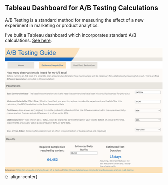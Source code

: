 ## Tableau Dashboard for A/B Testing Calculations

A/B Testing is a standard method for measuring the effect of a new experiment in marketing or product analytics. 

I've built a Tableau dashboard which incorporates standard A/B calculations. [See here](https://public.tableau.com/app/profile/ravi.solter5174/viz/ABTestingGuide/Home).

![](/rblogging/2023/07/31/AB_Dash.png){: .align-center}
